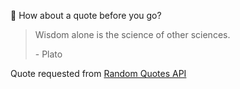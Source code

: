 📣 How about a quote before you go?

> Wisdom alone is the science of other sciences.
>
> <p>- Plato</p>

Quote requested from [Random Quotes API](https://github.com/lukePeavey/quotable)

